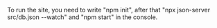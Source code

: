 To run the site, you need to write "npm init", after that "npx json-server src/db.json --watch" and "npm start" in the console.
